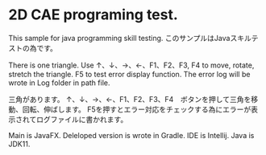 # 2D CAE programing test.

This sample for java programming skill testing.
このサンプルはJavaスキルテストの為です。

There is one triangle.
Use ↑、↓、→、←、F1、F2、F3, F4 to move, rotate, stretch the triangle.
F5 to test error display function. The error log will be wrote in Log folder in path file.

三角があります。
↑、↓、→、←、F1、F2、F3、F4　ボタンを押して三角を移動、回転、伸ばします。
F5を押すとエラー対応をチェックする為にエラーが表示されてログファイルに書かれます。

Main is JavaFX.
Deleloped version is wrote in Gradle.
IDE is Intellij.
Java is JDK11.
